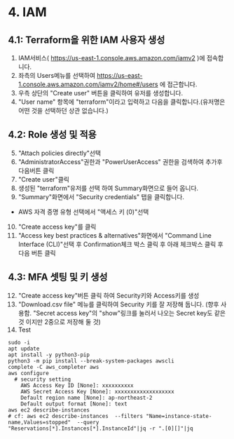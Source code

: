 # 4. IAM
## 4.1: Terraform을 위한 IAM 사용자 생성
1. IAM서비스( https://us-east-1.console.aws.amazon.com/iamv2 )에 접속합니다.
2. 좌측의 Users메뉴를 선택하여 https://us-east-1.console.aws.amazon.com/iamv2/home#/users 에 접근합니다.
3. 우측 상단의 "Create user" 버튼을 클릭하여 유저를 생성합니다.
4. "User name" 항목에 "terraform"이라고 입력하고 다음을 클릭합니다.(유저명은 어떤 것을 선택하던 상관 없습니다.)
## 4.2: Role 생성 및 적용
5. "Attach policies directly"선택
6. "AdministratorAccess"권한과 "PowerUserAccess" 권한을 검색하여 추가후 다음버튼 클릭
7. "Create user"클릭
8. 생성된 "terraform"유저를 선택 하여 Summary화면으로 들어 옵니다.
9. "Summary"화면에서 "Security credentials" 탭을 클릭합니다.
  - AWS 자격 증명 유형 선택에서 "액세스 키 (0)"선택
10. "Create access key"를 클릭
11. "Access key best practices & alternatives"화면에서 "Command Line Interface (CLI)"선택 후 Confirmation체크 박스 클릭 후 아래 체크박스 클릭 후다음 버튼 클릭
## 4.3: MFA 셋팅 및 키 생성
12. "Create access key"버튼 클릭 하여 Security키와 Access키를 생성
13. "Download.csv file" 메뉴를 클릭하여 Security 키를 잘 저장해 둡니다. (향후 사용함. "Secret access key"의 "show"링크를 눌러서 나오는 Secret key도 같은 것 이지만 2중으로 저장해 둘 것)
14. Test
```
sudo -i
apt update
apt install -y python3-pip
python3 -m pip install --break-system-packages awscli
complete -C aws_completer aws
aws configure
  # security setting
    AWS Access Key ID [None]: xxxxxxxxxx
    AWS Secret Access Key [None]: xxxxxxxxxxxxxxxxxxx
    Default region name [None]: ap-northeast-2
    Default output format [None]: text
aws ec2 describe-instances
# cf: aws ec2 describe-instances  --filters "Name=instance-state-name,Values=stopped"  --query "Reservations[*].Instances[*].InstanceId"|jq -r ".[0][]"|jq
```
